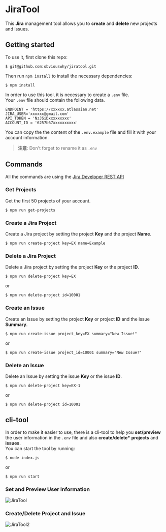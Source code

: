 # JiraTool

This **Jira** management tool allows you to **create** and **delete** new projects and issues.

## Getting started

To use it, first clone this repo:

```shell
$ git@github.com:obviouswhy/jiratool.git
```

Then run `npm install` to install the necessary dependencies:

```shell
$ npm install
```

In order to use this tool, it is necessary to create a `.env` file.<br/>
Your `.env` file should contain the following data.

```
ENDPOINT = 'https://xxxxxx.atlassian.net'
JIRA_USER='xxxxxx@gmail.com'
API_TOKEN = 'NzJSiDxxxxxxxxx'
ACCOUNT_ID = '6257b67xxxxxxxxxx'
```

You can copy the the content of the `.env.example` file and fill it with your account information.

> **注意**: Don't forget to rename it as `.env`

## Commands

All the commands are using the [Jira Developer REST API](https://developer.atlassian.com/cloud/jira/platform/rest/v3/intro/)

### Get Projects

Get the first 50 projects of your account.

```shell
$ npm run get-projects
```

### Create a Jira Project

Create a Jira project by setting the project **Key** and the project **Name**.

```shell
$ npm run create-project key=EX name=Example
```

### Delete a Jira Project

Delete a Jira project by setting the project **Key** or the project **ID**.

```shell
$ npm run delete-project key=EX
```

or

```shell
$ npm run delete-project id=10001
```

### Create an Issue

Create an Issue by setting the project **Key** or project **ID** and the issue **Summary**.

```shell
$ npm run create-issue project_key=EX summary="New Issue!"
```

or

```shell
$ npm run create-issue project_id=10001 summary="New Issue!"
```

### Delete an Issue

Delete an Issue by setting the issue **Key** or the issue **ID**.

```shell
$ npm run delete-project key=EX-1
```

or

```shell
$ npm run delete-project id=10001
```

## cli-tool

In order to make it easier to use, there is a cli-tool to help you **set/preview** the user information in the `.env` file and also **create/delete\*** **projects** and **issues**.<br/>
You can start the tool by running:

```shell
$ node index.js
```

or

```shell
$ npm run start
```

### Set and Preview User Information

![JiraTool](https://im5.ezgif.com/tmp/ezgif-5-611ac0f5e0.gif)

### Create/Delete Project and Issue

![JiraTool2](https://im4.ezgif.com/tmp/ezgif-4-4e9f8c69b0.gif)
